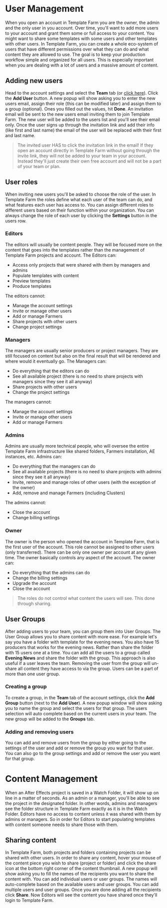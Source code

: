 # User Management
When you open an account in Template Farm you are the owner, the admin and the only user in you account. Over time, you'll want to add more users to your account and grant them some or full access to your content.
You might want to share some templates with some users and other templates with other users. In Template Farm, you can create a whole eco-system of users that have different permissions over what they can do and what content
they are allowed to use. The goal is to keep your production workflow simple and organized for all users. This is especially important when you are dealing with a lot of users and a massive amount of content.

## Adding new users
Head to the account settings and select the **Team** tab (or [click here](https://www.templatefarm.io/account/settings/users)). Click the **Add User** button. A new popup will show asking you to enter
the new users email, assign their role (this can be modified later) and assign them to a group (optional). Ones you filled out the values, hit **Done**. An invitation email will be sent to the new users email inviting them to join
Template Farm. The new user will be added to the users list and you'll see their email only. Once the user signs up through the invitation link and add their info (like first and last name) the email of the user will be replaced with their first and last name.

> The invited user HAS to click the invitation link in the email! If they open an account directly in Template Farm without going through the invite link, they will not be added to your team in your account.
Instead they'll just create their own free account and will not be a part of your team or plan.

## User roles
When inviting new users you'll be asked to choose the role of the user. In Template Farm the roles define what each user of the team can do, and what features each user has access to.
You can assign different roles to different users based on their function within your organization. You can always change the role of each user by clicking the **Settings** button in the users row.

### Editors
The editors will usually be content people. They will be focused more on the content that goes into the templates rather than the management of Template Farm projects and account.
The Editors can:
* Access only projects that were shared with them by managers and admins
* Populate templates with content
* Preview templates
* Produce templates

The editors cannot:
* Manage the account settings
* Invite or manage other users
* Add or manage Farmers
* Share projects with other users
* Change project settings

### Managers
The managers are usually senior producers or project managers. They are still focused on content but also on the final result that will be rendered and where would it eventually go.
The Managers can:
* Do everything that the editors can do
* See all available project (there is no need to share projects with managers since they see it all anyway)
* Share projects with other users
* Change the project settings

The managers cannot:
* Manage the account settings
* Invite or manage other users
* Add or manage Farmers

### Admins
Admins are usually more technical people, who will oversee the entire Template Farm infrastructure like shared folders, Farmers installation, AE instances, etc.
Admins can:
* Do everything that the managers can do
* See all available projects (there is no need to share projects with admins since they see it all anyway)
* Invite, remove and manage roles of other users (with the exception of the owner)
* Add, remove and manage Farmers (including Clusters)

The admins cannot:
* Close the account
* Change billing settings

### Owner
The owner is the person who opened the account in Template Farm, that is the first user of the account.
This role cannot be assigned to other users (only transferred). There can be only one owner per account at any given time.
The owner basically controls any aspect of the account. The owner can:
* Do everything that the admins can do
* Change the billing settings
* Upgrade the account
* Close the account

> The roles do not control what content the users will see. This done through sharing.

## User Groups
After adding users to your team, you can group them into User Groups. The User Group allows you to share content with more ease. For example let's say you have a folder with template for the evening news.
You also have 15 producers that works for the evening news. Rather than share the folder with 15 users one at a time. You can add all the users to a group called **Evening News** and share the folder with the group.
This approach is also useful if a user leaves the team. Removing the user from the group will un-share all content they have access to via the group. Users can be a part of more than one user group.

### Creating a group
To create a group, in the **Team** tab of the account settings, click the **Add Group** button (next to the **Add User**). A new popup window will show asking you to name the group and select the users for that group.
The users selection will auto complete based on the current users in your team. The new group will be added to the **Groups** tab.

### Adding and removing users
You can add and remove users from the group by either going to the settings of the user and add or remove the group you want for that user.
You can also go to the group settings and add or remove the user you want for that group.

# Content Management
When an After Effects project is saved in a Watch Folder, it will show up on line in a matter of seconds. As an admin or a manager, you'll be able to see the project in the designated folder. In other words, admins and managers
see the folder structure in Template Farm exactly as it is in the Watch Folder. Editors have no access to content unless it was shared with them by admins or managers. So in order for Editors to start populating templates with content
someone needs to share those with them.

## Sharing content
In Template Farm, both projects and folders containing projects can be shared with other users. In order to share any content, hover your mouse of the content piece you wish to share (project or folder)
and click the share icon at the bottom right corner of the content thumbnail. A new popup will show asking you to fill the names of the recipients you want to share the content with. You can add individual users or user groups.
The names will auto-complete based on the available users and user groups. You can add multiple users and user groups. Once you are done adding all the recipients click **Share**. Now Editors will see the content you have shared once
they'll login to Template Farm.

